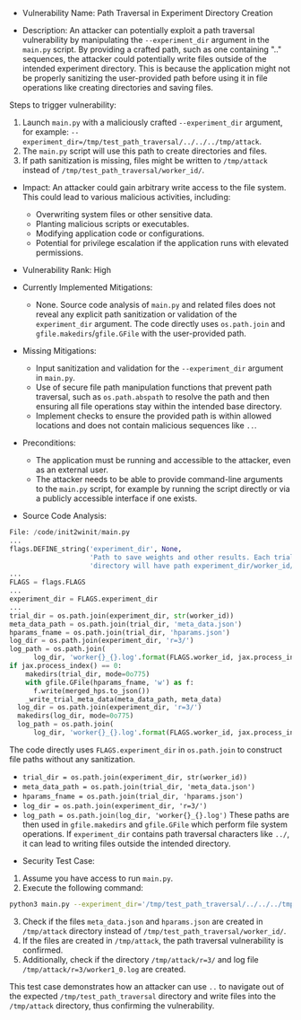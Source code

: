 * Vulnerability Name: Path Traversal in Experiment Directory Creation

* Description:
An attacker can potentially exploit a path traversal vulnerability by manipulating the `--experiment_dir` argument in the `main.py` script. By providing a crafted path, such as one containing ".." sequences, the attacker could potentially write files outside of the intended experiment directory. This is because the application might not be properly sanitizing the user-provided path before using it in file operations like creating directories and saving files.

Steps to trigger vulnerability:
1. Launch `main.py` with a maliciously crafted `--experiment_dir` argument, for example: `--experiment_dir=/tmp/test_path_traversal/../../../tmp/attack`.
2. The `main.py` script will use this path to create directories and files.
3. If path sanitization is missing, files might be written to `/tmp/attack` instead of `/tmp/test_path_traversal/worker_id/`.

* Impact:
An attacker could gain arbitrary write access to the file system. This could lead to various malicious activities, including:
    - Overwriting system files or other sensitive data.
    - Planting malicious scripts or executables.
    - Modifying application code or configurations.
    - Potential for privilege escalation if the application runs with elevated permissions.

* Vulnerability Rank: High

* Currently Implemented Mitigations:
    - None. Source code analysis of `main.py` and related files does not reveal any explicit path sanitization or validation of the `experiment_dir` argument. The code directly uses `os.path.join` and `gfile.makedirs`/`gfile.GFile` with the user-provided path.

* Missing Mitigations:
    - Input sanitization and validation for the `--experiment_dir` argument in `main.py`.
    - Use of secure file path manipulation functions that prevent path traversal, such as `os.path.abspath` to resolve the path and then ensuring all file operations stay within the intended base directory.
    - Implement checks to ensure the provided path is within allowed locations and does not contain malicious sequences like `..`.

* Preconditions:
    - The application must be running and accessible to the attacker, even as an external user.
    - The attacker needs to be able to provide command-line arguments to the `main.py` script, for example by running the script directly or via a publicly accessible interface if one exists.

* Source Code Analysis:
```python
File: /code/init2winit/main.py
...
flags.DEFINE_string('experiment_dir', None,
                    'Path to save weights and other results. Each trial '
                    'directory will have path experiment_dir/worker_id/.')
...
FLAGS = flags.FLAGS
...
experiment_dir = FLAGS.experiment_dir
...
trial_dir = os.path.join(experiment_dir, str(worker_id))
meta_data_path = os.path.join(trial_dir, 'meta_data.json')
hparams_fname = os.path.join(trial_dir, 'hparams.json')
log_dir = os.path.join(experiment_dir, 'r=3/')
log_path = os.path.join(
      log_dir, 'worker{}_{}.log'.format(FLAGS.worker_id, jax.process_index()))
if jax.process_index() == 0:
    makedirs(trial_dir, mode=0o775)
    with gfile.GFile(hparams_fname, 'w') as f:
      f.write(merged_hps.to_json())
    _write_trial_meta_data(meta_data_path, meta_data)
  log_dir = os.path.join(experiment_dir, 'r=3/')
  makedirs(log_dir, mode=0o775)
  log_path = os.path.join(
      log_dir, 'worker{}_{}.log'.format(FLAGS.worker_id, jax.process_index()))

```
The code directly uses `FLAGS.experiment_dir` in `os.path.join` to construct file paths without any sanitization.
- `trial_dir = os.path.join(experiment_dir, str(worker_id))`
- `meta_data_path = os.path.join(trial_dir, 'meta_data.json')`
- `hparams_fname = os.path.join(trial_dir, 'hparams.json')`
- `log_dir = os.path.join(experiment_dir, 'r=3/')`
- `log_path = os.path.join(log_dir, 'worker{}_{}.log')`
These paths are then used in `gfile.makedirs` and `gfile.GFile` which perform file system operations.
If `experiment_dir` contains path traversal characters like `../`, it can lead to writing files outside the intended directory.

* Security Test Case:
1. Assume you have access to run `main.py`.
2. Execute the following command:
```sh
python3 main.py --experiment_dir='/tmp/test_path_traversal/../../../tmp/attack' --model=fully_connected --dataset=mnist --num_train_steps=1
```
3. Check if the files `meta_data.json` and `hparams.json` are created in `/tmp/attack` directory instead of `/tmp/test_path_traversal/worker_id/`.
4. If the files are created in `/tmp/attack`, the path traversal vulnerability is confirmed.
5. Additionally, check if the directory `/tmp/attack/r=3/` and log file `/tmp/attack/r=3/worker1_0.log` are created.

This test case demonstrates how an attacker can use `..` to navigate out of the expected `/tmp/test_path_traversal` directory and write files into the `/tmp/attack` directory, thus confirming the vulnerability.
